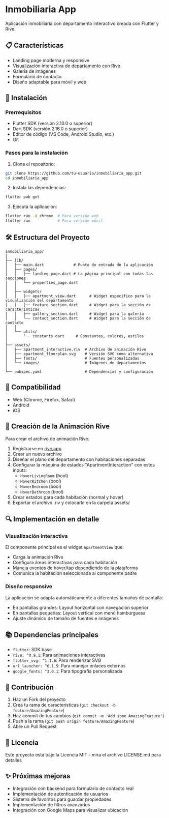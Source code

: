 # Inmobiliaria App

Aplicación inmobiliaria con departamento interactivo creada con Flutter y Rive.

## 📋 Características

- Landing page moderna y responsive
- Visualización interactiva de departamento con Rive
- Galería de imágenes
- Formulario de contacto
- Diseño adaptable para móvil y web

## 🚀 Instalación

### Prerrequisitos

- Flutter SDK (versión 2.10.0 o superior)
- Dart SDK (versión 2.16.0 o superior)
- Editor de código (VS Code, Android Studio, etc.)
- Git

### Pasos para la instalación

1. Clona el repositorio:

```bash
git clone https://github.com/tu-usuario/inmobiliaria_app.git
cd inmobiliaria_app
```

2. Instala las dependencias:

```bash
flutter pub get
```

3. Ejecuta la aplicación:

```bash
flutter run -d chrome  # Para versión web
flutter run            # Para versión móvil
```

## 🛠️ Estructura del Proyecto

```
inmobiliaria_app/
│
├── lib/
│   ├── main.dart             # Punto de entrada de la aplicación
│   ├── pages/
│   │   ├── landing_page.dart # La página principal con todas las secciones
│   │   └── properties_page.dart
│   │
│   ├── widgets/
│   │   ├── apartment_view.dart      # Widget específico para la visualización del departamento
│   │   ├── feature_section.dart     # Widget para la sección de características
│   │   ├── gallery_section.dart     # Widget para la galería
│   │   └── contact_section.dart     # Widget para la sección de contacto
│   │
│   └── utils/
│       └── constants.dart     # Constantes, colores, estilos
│
├── assets/
│   ├── apartment_interactive.riv  # Archivo de animación Rive
│   ├── apartment_floorplan.svg    # Versión SVG como alternativa
│   ├── fonts/                     # Fuentes personalizadas
│   └── images/                    # Imágenes de departamentos
│
└── pubspec.yaml                   # Dependencias y configuración
```

## 📱 Compatibilidad

- Web (Chrome, Firefox, Safari)
- Android
- iOS

## 🔧 Creación de la Animación Rive

Para crear el archivo de animación Rive:

1. Registrarse en [rive.app](https://rive.app/)
2. Crear un nuevo archivo
3. Diseñar el plano del departamento con habitaciones separadas
4. Configurar la máquina de estados "ApartmentInteraction" con estos inputs:
   - `HoverLivingRoom` (bool)
   - `HoverKitchen` (bool)
   - `HoverBedroom` (bool)
   - `HoverBathroom` (bool)
5. Crear estados para cada habitación (normal y hover)
6. Exportar el archivo .riv y colocarlo en la carpeta assets/

## 🔍 Implementación en detalle

### Visualización interactiva

El componente principal es el widget `ApartmentView` que:

- Carga la animación Rive
- Configura áreas interactivas para cada habitación
- Maneja eventos de hover/tap dependiendo de la plataforma
- Comunica la habitación seleccionada al componente padre

### Diseño responsive

La aplicación se adapta automáticamente a diferentes tamaños de pantalla:

- En pantallas grandes: Layout horizontal con navegación superior
- En pantallas pequeñas: Layout vertical con menú hamburguesa
- Ajuste dinámico de tamaño de fuentes e imágenes

## 📚 Dependencias principales

- `flutter`: SDK base
- `rive: ^0.9.1`: Para animaciones interactivas
- `flutter_svg: ^1.1.6`: Para renderizar SVG
- `url_launcher: ^6.1.5`: Para manejar enlaces externos
- `google_fonts: ^3.0.1`: Para tipografía personalizada

## 🤝 Contribución

1. Haz un Fork del proyecto
2. Crea tu rama de características (`git checkout -b feature/AmazingFeature`)
3. Haz commit de tus cambios (`git commit -m 'Add some AmazingFeature'`)
4. Push a la rama (`git push origin feature/AmazingFeature`)
5. Abre un Pull Request

## 📝 Licencia

Este proyecto está bajo la Licencia MIT - mira el archivo LICENSE.md para detalles

## ✨ Próximas mejoras

- Integración con backend para formulario de contacto real
- Implementación de autenticación de usuarios
- Sistema de favoritos para guardar propiedades
- Implementación de filtros avanzados
- Integración con Google Maps para visualizar ubicación